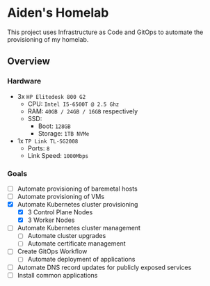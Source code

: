 # Aiden's Homelab

This project uses Infrastructure as Code and GitOps to automate the provisioning of my homelab.

## Overview

### Hardware

- 3x `HP Elitedesk 800 G2`
  - CPU: `Intel I5-6500T @ 2.5 Ghz`
  - RAM: `40GB / 24GB / 16GB` respectively
  - SSD:
    - Boot: `128GB`
    - Storage: `1TB NVMe`
- 1x `TP Link TL-SG2008`
  - Ports: `8`
  - Link Speed: `1000Mbps`

### Goals

- [ ] Automate provisioning of baremetal hosts
- [ ] Automate provisioning of VMs
- [X] Automate Kubernetes cluster provisioning
  - [X] 3 Control Plane Nodes
  - [X] 3 Worker Nodes
- [ ] Automate Kubernetes cluster management
  - [ ] Automate cluster upgrades
  - [ ] Automate certificate management
- [ ] Create GitOps Workflow
  - [ ] Automate deployment of applications
- [ ] Automate DNS record updates for publicly exposed services
- [ ] Install common applications
